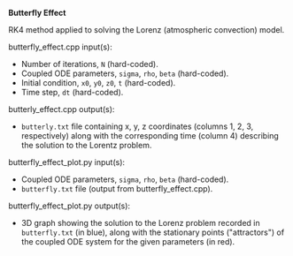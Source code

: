 **Butterfly Effect**

RK4 method applied to solving the Lorenz (atmospheric convection) model.

butterfly_effect.cpp input(s):
   - Number of iterations, `N` (hard-coded).
   - Coupled ODE parameters, `sigma`, `rho`, `beta` (hard-coded).
   - Initial condition, `x0`, `y0`, `z0`, `t` (hard-coded).
   - Time step, `dt` (hard-coded).

butterly_effect.cpp output(s):
   - `butterly.txt` file containing x, y, z coordinates (columns 1, 2, 3, respectively) along with the corresponding time (column 4) describing the solution to the Lorentz problem.

butterfly_effect_plot.py input(s):
   - Coupled ODE parameters, `sigma`, `rho`, `beta` (hard-coded).
   - `butterfly.txt` file (output from butterfly_effect.cpp).

butterfly_effect_plot.py output(s):
   - 3D graph showing the solution to the Lorenz problem recorded in `butterfly.txt` (in blue), along with the stationary points ("attractors") of the coupled ODE system for the given parameters (in red).
